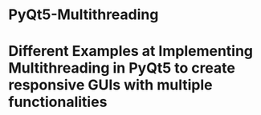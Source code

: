 # PyQt5-Multithreading
# Different Examples at Implementing Multithreading in PyQt5 to create responsive GUIs with multiple functionalities
